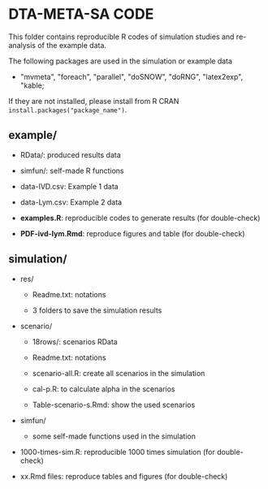 # DTA-META-SA CODE


This folder contains reproducible R codes of simulation studies and re-analysis of the example data.

The following packages are used in the simulation or example data

- "mvmeta", "foreach", "parallel", "doSNOW", "doRNG", "latex2exp", "kable; 

If they are not installed, please install from R CRAN `install.packages("package_name")`.
 

## example/

- RData/: produced results data

- simfun/: self-made R functions 

- data-IVD.csv: Example 1 data

- data-Lym.csv: Example 2 data

- **examples.R**: reproducible codes to generate results (for double-check)

- **PDF-ivd-lym.Rmd**: reproduce figures and table (for double-check)


## simulation/

- res/

	- Readme.txt: notations

	- 3 folders to save the simulation results

- scenario/ 

	- 18rows/: scenarios RData

	- Readme.txt: notations

	- scenario-all.R: create all scenarios in the simulation

	- cal-p.R: to calculate alpha in the scenarios

	- Table-scenario-s.Rmd: show the used scenarios

- simfun/

	- some self-made functions used in the simulation

- 1000-times-sim.R: reproducible 1000 times simulation (for double-check)
 
- xx.Rmd files: reproduce tables and figures (for double-check)












